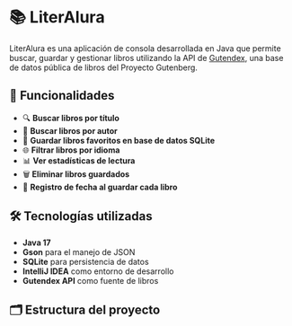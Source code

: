# 📚 LiterAlura

LiterAlura es una aplicación de consola desarrollada en Java que permite buscar, guardar y gestionar libros utilizando la API de [Gutendex](https://gutendex.com/), una base de datos pública de libros del Proyecto Gutenberg.

## 🚀 Funcionalidades

- 🔍 **Buscar libros por título**
- 👤 **Buscar libros por autor**
- 💾 **Guardar libros favoritos en base de datos SQLite**
- 🌐 **Filtrar libros por idioma**
- 📊 **Ver estadísticas de lectura**
- 🗑️ **Eliminar libros guardados**
- 📅 **Registro de fecha al guardar cada libro**

## 🛠️ Tecnologías utilizadas

- **Java 17**
- **Gson** para el manejo de JSON
- **SQLite** para persistencia de datos
- **IntelliJ IDEA** como entorno de desarrollo
- **Gutendex API** como fuente de libros

## 🗂️ Estructura del proyecto

